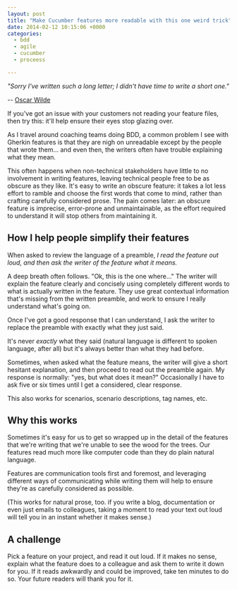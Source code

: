 ```yaml
---
layout: post
title: "Make Cucumber features more readable with this one weird trick"
date: 2014-02-12 10:15:06 +0000
categories:
  - bdd
  - agile
  - cucumber
  - proceess

---
```


*"Sorry I've written such a long letter; I didn't have time to write a short one."*

-- [Oscar Wilde](http://en.wikipedia.org/wiki/Oscar_Wilde)

If you've got an issue with your customers not reading your feature files, then try this: it'll help ensure their eyes stop glazing over.

As I travel around coaching teams doing BDD, a common problem I see with Gherkin features is that they are nigh on unreadable except by the people that wrote them... and even then, the writers often have trouble explaining what they mean.

This often happens when non-technical stakeholders have little to no involvement in writing features, leaving technical people free to be as obscure as they like. It's easy to write an obscure feature: it takes a lot less effort to ramble and choose the first words that come to mind, rather than crafting carefully considered prose. The pain comes later: an obscure feature is imprecise, error-prone and unmaintainable, as the effort required to understand it will stop others from maintaining it.

## How I help people simplify their features

When asked to review the language of a preamble, *I read the feature out loud, and then ask the writer of the feature what it means.*

A deep breath often follows. "Ok, this is the one where..." The writer will explain the feature clearly and concisely using completely different words to what is actually written in the feature. They use great contextual information that's missing from the written preamble, and work to ensure I really understand what's going on.

Once I've got a good response that I can understand, I ask the writer to replace the preamble with exactly what they just said.

It's never *exactly* what they said (natural language is different to spoken language, after all) but it's always better than what they had before.

Sometimes, when asked what the feature means, the writer will give a short hesitant explanation, and then proceed to read out the preamble again. My response is normally: "yes, but what does it mean?" Occasionally I have to ask five or six times until I get a considered, clear response.

This also works for scenarios, scenario descriptions, tag names, etc.

## Why this works

Sometimes it's easy for us to get so wrapped up in the detail of the features that we're writing that we're unable to see the wood for the trees. Our features read much more like computer code than they do plain natural language.

Features are communication tools first and foremost, and leveraging different ways of communicating while writing them will help to ensure they're as carefully considered as possible.

(This works for natural prose, too. if you write a blog, documentation or even just emails to colleagues, taking a moment to read your text out loud will tell you in an instant whether it makes sense.)

## A challenge

Pick a feature on your project, and read it out loud. If it makes no sense, explain what the feature does to a colleague and ask them to write it down for you. If it reads awkwardly and could be improved, take ten minutes to do so. Your future readers will thank you for it.
